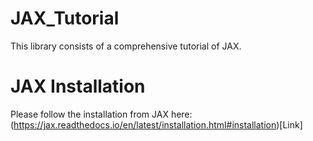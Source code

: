 # JAX_Tutorial
This library consists of a comprehensive tutorial of JAX. 

# JAX Installation
Please follow the installation from JAX here:
(https://jax.readthedocs.io/en/latest/installation.html#installation)[Link]
